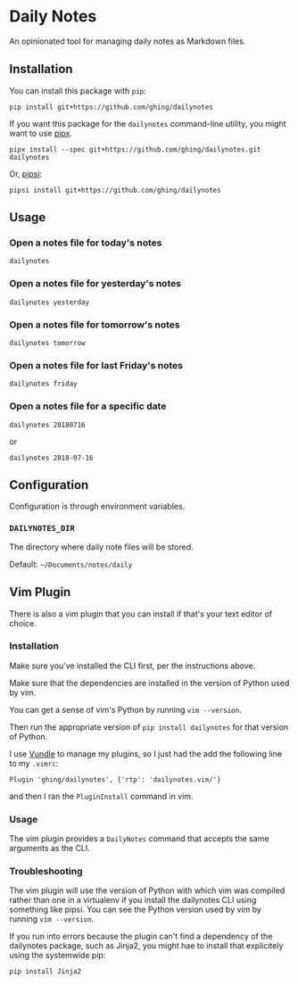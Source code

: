 Daily Notes
===========

An opinionated tool for managing daily notes as Markdown files.

Installation
------------

You can install this package with `pip`:

    pip install git+https://github.com/ghing/dailynotes


If you want this package for the `dailynotes` command-line utility, you might want to use [pipx](https://pipxproject.github.io/).

    pipx install --spec git+https://github.com/ghing/dailynotes.git dailynotes

Or, [pipsi](https://github.com/mitsuhiko/pipsi):

    pipsi install git+https://github.com/ghing/dailynotes

Usage
-----

### Open a notes file for today's notes

```
dailynotes
```

### Open a notes file for yesterday's notes

```
dailynotes yesterday
```

### Open a notes file for tomorrow's notes

```
dailynotes tomorrow
```

### Open a notes file for last Friday's notes

```
dailynotes friday
```

### Open a notes file for a specific date

```
dailynotes 20180716
```

or

```
dailynotes 2018-07-16
```

Configuration
-------------

Configuration is through environment variables.

### `DAILYNOTES_DIR`

The directory where daily note files will be stored.

Default: `~/Documents/notes/daily`

Vim Plugin
----------

There is also a vim plugin that you can install if that's your text editor of choice.

### Installation

Make sure you've installed the CLI first, per the instructions above.

Make sure that the dependencies are installed in the version of Python used by vim.

You can get a sense of vim's Python by running `vim --version`.

Then run the appropriate version of `pip install dailynotes` for that version of Python.

I use [Vundle](https://github.com/VundleVim/Vundle.vim) to manage my plugins, so I just had the add the following line to my `.vimrc`:

    Plugin 'ghing/dailynotes', {'rtp': 'dailynotes.vim/'}

and then I ran the `PluginInstall` command in vim.

### Usage

The vim plugin provides a `DailyNotes` command that accepts the same arguments as the CLI.

### Troubleshooting

The vim plugin will use the version of Python with which vim was compiled rather than one in a virtualenv if you install the dailynotes CLI using something like pipsi.  You can see the Python version used by vim by running `vim --version`.

If you run into errors because the plugin can't find a dependency of the dailynotes package, such as Jinja2, you might hae to install that explicitely using the systemwide pip:

```
pip install Jinja2
```
